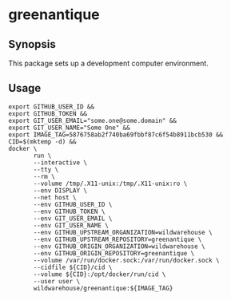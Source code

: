 <!--
# Copyright © (C) 2017 Emory Merryman <emory.merryman@gmail.com>
#   This file is part of greenantique.
#
#   greenantique is free software: you can redistribute it and/or modify
#   it under the terms of the GNU General Public License as published by
#   the Free Software Foundation, either version 3 of the License, or
#   (at your option) any later version.
#
#   greenantique is distributed in the hope that it will be useful,
#   but WITHOUT ANY WARRANTY; without even the implied warranty of
#   MERCHANTABILITY or FITNESS FOR A PARTICULAR PURPOSE.  See the
#   GNU General Public License for more details.
#
#   You should have received a copy of the GNU General Public License
#   along with greenantique.  If not, see <http://www.gnu.org/licenses/>.
-->

# greenantique

## Synopsis
This package sets up a development computer environment.

## Usage

```
export GITHUB_USER_ID &&
export GITHUB_TOKEN &&
export GIT_USER_EMAIL="some.one@some.domain" &&
export GIT_USER_NAME="Some One" &&
export IMAGE_TAG=5876758ab2f740ba69fbbf87c6f54b8911bcb530 &&
CID=$(mktemp -d) &&
docker \
       run \
       --interactive \
       --tty \
       --rm \
       --volume /tmp/.X11-unix:/tmp/.X11-unix:ro \
       --env DISPLAY \
       --net host \
       --env GITHUB_USER_ID \
       --env GITHUB_TOKEN \
       --env GIT_USER_EMAIL \
       --env GIT_USER_NAME \
       --env GITHUB_UPSTREAM_ORGANIZATION=wildwarehouse \
       --env GITHUB_UPSTREAM_REPOSITORY=greenantique \
       --env GITHUB_ORIGIN_ORGANIZATION=wildwarehouse \
       --env GITHUB_ORIGIN_REPOSITORY=greenantique \
       --volume /var/run/docker.sock:/var/run/docker.sock \
       --cidfile ${CID}/cid \
       --volume ${CID}:/opt/docker/run/cid \
       --user user \
       wildwarehouse/greenantique:${IMAGE_TAG}
```